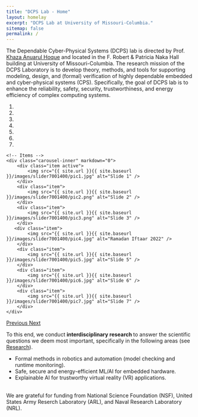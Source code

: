 ```yaml
---
title: "DCPS Lab - Home"
layout: homelay
excerpt: "DCPS Lab at University of Missouri-Columbia."
sitemap: false
permalink: /
---
```


The Dependable Cyber-Physical Systems (DCPS) lab is directed by Prof. [Khaza Anuarul Hoque](https://www.kahoque.com) and located in the F. Robert & Patricia Naka Hall building at University of Missouri-Columbia. The research mission of the DCPS Laboratory is to develop theory, methods, and tools for supporting modeling, design, and (formal) verification of highly dependable embedded and cyber-physical systems (CPS). Specifically, the goal of DCPS lab is to enhance the reliability, safety, security, trustworthiness, and energy efficiency of complex computing systems.


<div markdown="0" id="carousel" class="carousel slide" data-ride="carousel" data-interval="4000" data-pause="hover" >
    <!-- Menu -->
    <ol class="carousel-indicators">
        <li data-target="#carousel" data-slide-to="0" class="active"></li>
        <li data-target="#carousel" data-slide-to="1"></li>
        <li data-target="#carousel" data-slide-to="2"></li>
        <li data-target="#carousel" data-slide-to="3"></li>
        <li data-target="#carousel" data-slide-to="4"></li>
        <li data-target="#carousel" data-slide-to="5"></li>
        <li data-target="#carousel" data-slide-to="6"></li>
    </ol>

    <!-- Items -->
    <div class="carousel-inner" markdown="0">
        <div class="item active">
            <img src="{{ site.url }}{{ site.baseurl }}/images/slider7001400/pic1.jpg" alt="Slide 1" />
        </div>
        <div class="item">
            <img src="{{ site.url }}{{ site.baseurl }}/images/slider7001400/pic2.png" alt="Slide 2" />
        </div>
        <div class="item">
            <img src="{{ site.url }}{{ site.baseurl }}/images/slider7001400/pic3.png" alt="Slide 3" />
        </div>
       <div class="item">
            <img src="{{ site.url }}{{ site.baseurl }}/images/slider7001400/pic4.jpg" alt="Ramadan Iftaar 2022" />
        </div>
        <div class="item">
            <img src="{{ site.url }}{{ site.baseurl }}/images/slider7001400/pic5.jpg" alt="Slide 5" />
        </div>
        <div class="item">
            <img src="{{ site.url }}{{ site.baseurl }}/images/slider7001400/pic6.jpg" alt="Slide 6" />
        </div>
        <div class="item">
            <img src="{{ site.url }}{{ site.baseurl }}/images/slider7001400/pic7.jpg" alt="Slide 7" />
        </div>
    </div>
  <a class="left carousel-control" href="#carousel" role="button" data-slide="prev">
    <span class="glyphicon glyphicon-chevron-left" aria-hidden="true"></span>
    <span class="sr-only">Previous</span>
  </a>
  <a class="right carousel-control" href="#carousel" role="button" data-slide="next">
    <span class="glyphicon glyphicon-chevron-right" aria-hidden="true"></span>
    <span class="sr-only">Next</span>
  </a>
</div>




To this end, we conduct <b> interdisciplinary research </b> to answer the scientific questions we deem most important, specifically in the following areas (see [Research](research)).

<ul style="list-style-type:disc;">
<li>Formal methods in robotics and automation (model checking and runtime monitoring).</li>
<li>Safe, secure and energy-efficient ML/AI for embedded hardware. </li>    
<li>Explainable AI for trustworthy virtual reality (VR) applications.</li>   
</ul>


<br> We are grateful for funding from National Science Foundation (NSF), United States Army Reserch Laboratory (ARL), and Naval Research Laboratory (NRL).

